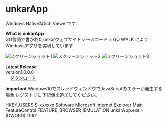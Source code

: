 ﻿unkarApp
========

Windows Nativeな5ch Viewerです

**What is unkarApp**  
GO言語で書かれたunkarウェブサイトソースコード + GO WALK によりWindowsアプリを実現しています

![スクリーンショット1](https://stat.ameba.jp/user_images/20180126/06/ryujimiya/c8/ad/j/o0586039314119092111.jpg?caw=800 )
![スクリーンショット2](https://stat.ameba.jp/user_images/20180126/06/ryujimiya/0b/a3/j/o0594063814119092145.jpg?caw=800 )
![スクリーンショット3](https://stat.ameba.jp/user_images/20180126/06/ryujimiya/11/1e/j/o0836059314119092240.jpg?caw=800 )

**Latest Release**  
version1.0.0.0  
　[ダウンロード](https://github.com/ryujimiya/unkarApp/blob/master/publish/)  

**Important**
  Windows10でスレッドウィンドウでJavaScriptのエラーが発生する場合 
  レジストリに下記値を追加してください。 

  HKEY_USERS 
      S-xxxxxx 
          Software 
              Microsoft 
                  Internet Explorer 
                      Main 
                          FeatureControl 
                             FEATURE_BROWSER_EMULATION 
                                 unkarApp.exe = (DWORD) 11001 

